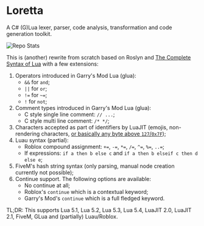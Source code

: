 # Loretta
A C# (G)Lua lexer, parser, code analysis, transformation and code generation toolkit.

![Repo Stats](https://repobeats.axiom.co/api/embed/089a9f7dae190ea8dd0fc0750abbebceea3e86dd.svg "Repobeats analytics image")

This is (another) rewrite from scratch based on Roslyn and [The Complete Syntax of Lua](https://www.lua.org/manual/5.4/manual.html#9) with a few extensions:
1. Operators introduced in Garry's Mod Lua (glua):
    - `&&` for `and`;
    - `||` for `or`;
    - `!=` for `~=`;
    - `!` for `not`;
2. Comment types introduced in Garry's Mod Lua (glua):
    - C style single line comment: `// ...`;
    - C style multi line comment: `/* */`;
3. Characters accepted as part of identifiers by LuaJIT (emojis, non-rendering characters, [or basically any byte above `127`/`0x7F`](https://github.com/LuaJIT/LuaJIT/blob/e9af1abec542e6f9851ff2368e7f196b6382a44c/src/lj_char.c#L10-L13));
4. Luau syntax (partial):
    - Roblox compound assignment: `+=`, `-=`, `*=`, `/=`, `^=`, `%=`, `..=`;
    - If expressions: `if a then b else c` and `if a then b elseif c then d else e`;
5. FiveM's hash string syntax (only parsing, manual node creation currently not possible);
6. Continue support. The following options are available:
    - No continue at all;
    - Roblox's `continue` which is a contextual keyword;
    - Garry's Mod's `continue` which is a full fledged keyword.

TL;DR: This supports Lua 5.1, Lua 5.2, Lua 5.3, Lua 5.4, LuaJIT 2.0, LuaJIT 2.1, FiveM, GLua and (partially) Luau/Roblox.